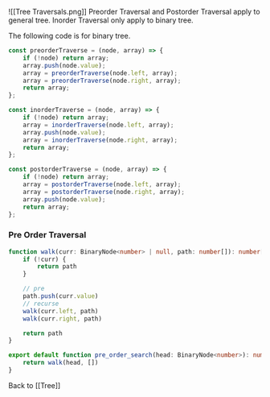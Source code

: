 ![[Tree Traversals.png]]
Preorder Traversal and Postorder Traversal apply to general tree. 
Inorder Traversal only apply to binary tree. 

The following code is for binary tree. 
```js
const preorderTraverse = (node, array) => {
	if (!node) return array;
	array.push(node.value);
	array = preorderTraverse(node.left, array);
	array = preorderTraverse(node.right, array);
	return array;
};

const inorderTraverse = (node, array) => {
	if (!node) return array;
	array = inorderTraverse(node.left, array);
	array.push(node.value);
	array = inorderTraverse(node.right, array);
	return array;
};

const postorderTraverse = (node, array) => {
	if (!node) return array;
	array = postorderTraverse(node.left, array);
	array = postorderTraverse(node.right, array);
	array.push(node.value);
	return array;
};
```

### Pre Order Traversal 
```ts 
function walk(curr: BinaryNode<number> | null, path: number[]): number[] {
	if (!curr) {
		return path 
	}

	// pre
	path.push(curr.value)
	// recurse 
	walk(curr.left, path)
	walk(curr.right, path)

	return path
}

export default function pre_order_search(head: BinaryNode<number>): number[] {
	return walk(head, [])
}
```

Back to [[Tree]]
